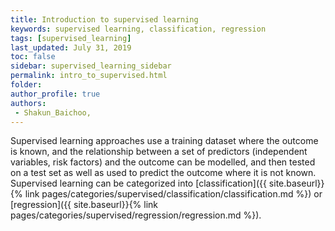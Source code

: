 ```yaml
---
title: Introduction to supervised learning
keywords: supervised learning, classification, regression
tags: [supervised_learning]
last_updated: July 31, 2019
toc: false
sidebar: supervised_learning_sidebar
permalink: intro_to_supervised.html
folder: 
author_profile: true
authors:
 - Shakun_Baichoo,
---
```


Supervised learning approaches use a training dataset where the outcome is known, and the relationship between a set of predictors (independent variables, risk factors) and the outcome can be modelled, and then tested on a test set as well as used to predict the outcome where it is not known. Supervised learning can be categorized into [classification]({{ site.baseurl}}{% link pages/categories/supervised/classification/classification.md %}) or [regression]({{ site.baseurl}}{% link pages/categories/supervised/regression/regression.md %}). 
